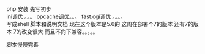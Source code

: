 php 安装   先写初步  
ini调优 。。。
opcache调优。。。
fast.cgi调优 。。。。  
写成shell 脚本和说明文档
现在这个版本是5.6的 
这周在部署个7的版本
还有7的版本  7的改变很大  而且不向下兼容。。。。。

脚本慢慢完善   
